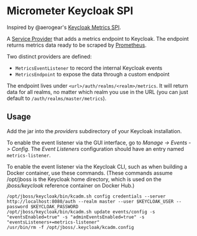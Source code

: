 # Micrometer Keycloak SPI

Inspired by @aerogear's [Keycloak Metrics SPI](https://github.com/aerogear/keycloak-metrics-spi).

A [Service Provider](https://www.keycloak.org/docs/4.8/server_development/index.html#_providers) that adds a metrics endpoint to Keycloak. The endpoint returns metrics data ready to be scraped by [Prometheus](https://prometheus.io/).

Two distinct providers are defined:

* `MetricsEventListener` to record the internal Keycloak events
* `MetricsEndpoint` to expose the data through a custom endpoint

The endpoint lives under `<url>/auth/realms/<realm>/metrics`. It will return data for all realms, no matter which realm
you use in the URL (you can just default to `/auth/realms/master/metrics`).

## Usage

Add the jar into the _providers_ subdirectory of your Keycloak installation.

To enable the event listener via the GUI interface, go to _Manage -> Events -> Config_. The _Event Listeners_ configuration should have an entry named `metrics-listener`.

To enable the event listener via the Keycloak CLI, such as when building a Docker container, use these commands. (These commands assume /opt/jboss is the Keycloak home directory, which is used on the _jboss/keycloak_ reference container on Docker Hub.)

    /opt/jboss/keycloak/bin/kcadm.sh config credentials --server http://localhost:8080/auth --realm master --user $KEYCLOAK_USER --password $KEYCLOAK_PASSWORD
    /opt/jboss/keycloak/bin/kcadm.sh update events/config -s "eventsEnabled=true" -s "adminEventsEnabled=true" -s "eventsListeners+=metrics-listener"
    /usr/bin/rm -f /opt/jboss/.keycloak/kcadm.config